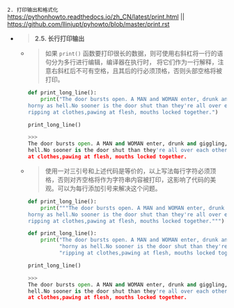 
`2. 打印输出和格式化` https://pythonhowto.readthedocs.io/zh_CN/latest/print.html || https://github.com/llinjupt/pyhowto/blob/master/print.rst
- > **2.5. 长行打印输出**
  * > 如果 `print()` 函数要打印很长的数据，则可使用右斜杠将一行的语句分为多行进行编辑，编译器在执行时， 将它们作为一行解释，注意右斜杠后不可有空格，且其后的行必须顶格，否则头部空格将被打印。
    ```py
    def print_long_line():
        print("The door bursts open. A MAN and WOMAN enter, drunk and giggling,\
    horny as hell.No sooner is the door shut than they're all over each other,\
    ripping at clothes,pawing at flesh, mouths locked together.")
    
    print_long_line()
    
    >>>
    The door bursts open. A MAN and WOMAN enter, drunk and giggling,horny as
    hell.No sooner is the door shut than they're all over each other, ripping
    at clothes,pawing at flesh, mouths locked together.
    ```
  * > 使用一对三引号和上述代码是等价的，以上写法每行字符必须顶格，否则对齐空格将作为字符串内容被打印，这影响了代码的美观。可以为每行添加引号来解决这个问题。
    ```py
    def print_long_line():
        print("""The door bursts open. A MAN and WOMAN enter, drunk and giggling,
    horny as hell.No sooner is the door shut than they're all over each other,
    ripping at clothes,pawing at flesh, mouths locked together.""")
    ```
    ```py
    def print_long_line():
        print("The door bursts open. A MAN and WOMAN enter, drunk and giggling,"
              "horny as hell.No sooner is the door shut than they're all over each other,"
              "ripping at clothes,pawing at flesh, mouths locked together.")
    
    print_long_line()
    
    >>>
    The door bursts open. A MAN and WOMAN enter, drunk and giggling,horny as
    hell.No sooner is the door shut than they're all over each other, ripping
    at clothes,pawing at flesh, mouths locked together.
    ```
